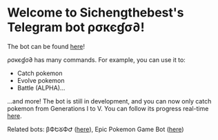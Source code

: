 # Welcome to Sichengthebest's Telegram bot ρσкєɠσ∂!
The bot can be found [here](https://t.me/sichengpokebot)!

ρσкєɠσ∂ has many commands. For example, you can use it to:
* Catch pokemon
* Evolve pokemon
* Battle (ALPHA)...

...and more!
The bot is still in development, and you can now only catch pokemon from Generations I to V. You can follow its progress real-time [here](https://t.me/pokebotupdates).

Related bots: βФԵᘜФԺ ([here](https://t.me/SichengsGodBot)), Epic Pokemon Game Bot ([here](https://t.me/EpicPokemonGameBot))
